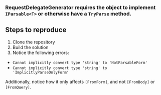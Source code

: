 ### RequestDelegateGenerator requires the object to implement `IParsable<T>` or otherwise have a `TryParse` method.

## Steps to reproduce

1. Clone the repository
2. Build the solution
3. Notice the following errors:
* `Cannot implicitly convert type 'string' to 'NotParsableForm'`
* `Cannot implicitly convert type 'string' to 'ImplicitlyParseOnlyForm'`

Additionally, notice how it only affects `[FromForm]`, and not `[FromBody]` or `[FromQuery]`.
